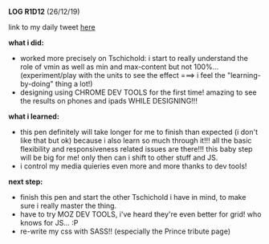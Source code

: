 **LOG R1D12** (26/12/19)

link to my daily tweet [here](https://https://twitter.com/Nightcoder2/status/1210055339565027329)

**what i did:**
- worked more precisely on Tschichold: i start to really understand the role of vmin as well as min and max-content but not 100%...(experiment/play with the units to see the effect ===> i feel the "learning-by-doing" thing a lot!)
- designing using CHROME DEV TOOLS for the first time! amazing to see the results on phones and ipads WHILE DESIGNING!!! 

**what i learned:**
- this pen definitely will take longer for me to finish than expected (i don't like that but ok) because i also learn so much through it!!! all the basic flexibility and responsiveness related issues are there!!! 
this baby step will be big for me! only then can i shift to other stuff and JS. 
- i control my media quieries even more and more thanks to dev tools! 

**next step:**
- finish this pen and start the other Tschichold i have in mind, to make sure i really master the thing.
- have to try MOZ DEV TOOLS, i've heard they're even better for grid! who knows for JS... :P
- re-write my css with SASS!! (especially the Prince tribute page)

